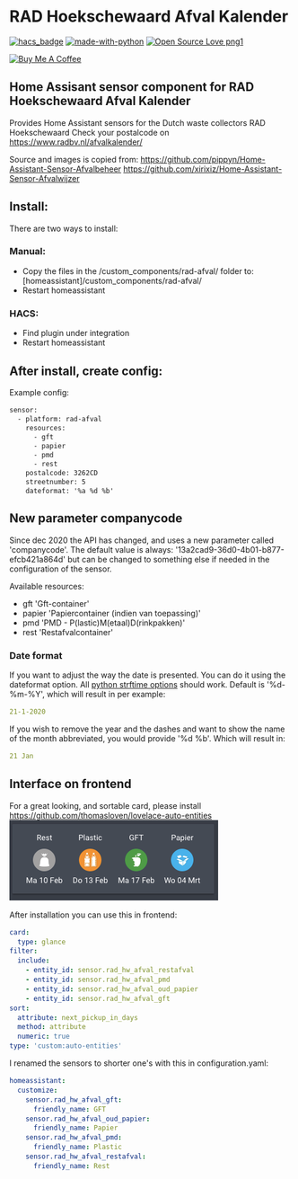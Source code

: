 # RAD Hoekschewaard Afval Kalender

[![hacs_badge](https://img.shields.io/badge/HACS-Default-orange.svg)](https://github.com/custom-components/hacs)
[![made-with-python](https://img.shields.io/badge/Made%20with-Python-1f425f.svg)](https://www.python.org/)
[![Open Source Love png1](https://badges.frapsoft.com/os/v1/open-source.png?v=103)](https://github.com/ellerbrock/open-source-badges/)

<a href="https://www.buymeacoffee.com/johnwulp" target="_blank"><img src="https://cdn.buymeacoffee.com/buttons/default-orange.png" alt="Buy Me A Coffee" style="height: 51px !important;width: 217px !important;" ></a>

## Home Assisant sensor component for RAD Hoekschewaard Afval Kalender
Provides Home Assistant sensors for the Dutch waste collectors RAD Hoekschewaard 
Check your postalcode on https://www.radbv.nl/afvalkalender/

Source and images is copied from:
https://github.com/pippyn/Home-Assistant-Sensor-Afvalbeheer
https://github.com/xirixiz/Home-Assistant-Sensor-Afvalwijzer

## Install:
There are two ways to install:

### Manual:
- Copy the files in the /custom_components/rad-afval/ folder to: [homeassistant]/custom_components/rad-afval/
- Restart homeassistant

### HACS: 
- Find plugin under integration
- Restart homeassistant

## After install, create config:
Example config:
```Configuration.yaml:
sensor:
  - platform: rad-afval
    resources:
      - gft
      - papier
      - pmd
      - rest
    postalcode: 3262CD
    streetnumber: 5
    dateformat: '%a %d %b'
```

## New parameter companycode
Since dec 2020 the API has changed, and uses a new parameter called 'companycode'. The default value is always: '13a2cad9-36d0-4b01-b877-efcb421a864d' but can be changed to something else if needed in the configuration of the sensor.

Available resources:

- gft 'Gft-container'
- papier 'Papiercontainer (indien van toepassing)'
- pmd 'PMD - P(lastic)M(etaal)D(rinkpakken)'
- rest	'Restafvalcontainer'

### Date format
If you want to adjust the way the date is presented. You can do it using the dateformat option. All [python strftime options](http://strftime.org/) should work.
Default is '%d-%m-%Y', which will result in per example: 
```yaml
21-1-2020
```
If you wish to remove the year and the dashes and want to show the name of the month abbreviated, you would provide '%d %b'. Which will result in: 
```yaml
21 Jan
```
## Interface on frontend
For a great looking, and sortable card, please install https://github.com/thomasloven/lovelace-auto-entities
![Frontend](frontend.png)

After installation you can use this in frontend:
```yaml
card:
  type: glance
filter:
  include:
    - entity_id: sensor.rad_hw_afval_restafval
    - entity_id: sensor.rad_hw_afval_pmd
    - entity_id: sensor.rad_hw_afval_oud_papier
    - entity_id: sensor.rad_hw_afval_gft
sort:
  attribute: next_pickup_in_days
  method: attribute
  numeric: true
type: 'custom:auto-entities'
```

I renamed the sensors to shorter one's with this in configuration.yaml:
```yaml
homeassistant:
  customize:
    sensor.rad_hw_afval_gft:
      friendly_name: GFT
    sensor.rad_hw_afval_oud_papier:
      friendly_name: Papier
    sensor.rad_hw_afval_pmd:
      friendly_name: Plastic
    sensor.rad_hw_afval_restafval:
      friendly_name: Rest
```